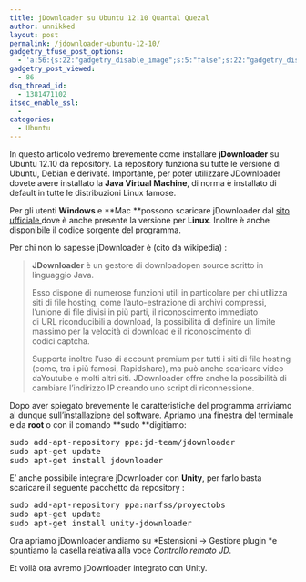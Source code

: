```yaml
---
title: jDownloader su Ubuntu 12.10 Quantal Quezal
author: unnikked
layout: post
permalink: /jdownloader-ubuntu-12-10/
gadgetry_tfuse_post_options:
  - 'a:56:{s:22:"gadgetry_disable_image";s:5:"false";s:22:"gadgetry_disable_video";s:5:"false";s:26:"gadgetry_disable_post_meta";s:5:"false";s:23:"gadgetry_disable_author";s:5:"false";s:31:"gadgetry_disable_published_date";s:5:"false";s:24:"gadgetry_disable_coments";s:5:"false";s:28:"gadgetry_disable_author_info";s:5:"false";s:19:"gadgetry_page_title";s:13:"default_title";s:21:"gadgetry_custom_title";s:0:"";s:21:"gadgetry_single_image";s:51:"/wp-content/uploads/2012/12/jdownloader_testata.jpg";s:30:"gadgetry_single_img_dimensions";a:2:{i:0;s:3:"586";i:1;s:3:"319";}s:28:"gadgetry_single_img_position";s:9:"alignleft";s:24:"gadgetry_thumbnail_image";s:51:"/wp-content/uploads/2012/12/jdownloader_testata.jpg";s:27:"gadgetry_thumbnail_position";s:7:"noalign";s:19:"gadgetry_video_link";s:0:"";s:25:"gadgetry_video_dimensions";a:2:{i:0;s:3:"590";i:1;s:3:"191";}s:23:"gadgetry_video_position";s:10:"alignright";s:23:"gadgetry_header_element";s:7:"without";s:22:"gadgetry_select_slider";s:2:"-1";s:17:"gadgetry_page_map";s:0:"";s:25:"gadgetry_content_ads_post";s:4:"true";s:21:"gadgetry_top_ad_space";s:5:"false";s:21:"gadgetry_top_ad_image";s:0:"";s:19:"gadgetry_top_ad_url";s:0:"";s:23:"gadgetry_top_ad_adsense";s:0:"";s:28:"gadgetry_bfcontent_ads_space";s:5:"false";s:23:"gadgetry_bfcontent_type";s:5:"image";s:25:"gadgetry_bfcontent_number";s:3:"one";s:29:"gadgetry_bfcontent_ads_image1";s:0:"";s:27:"gadgetry_bfcontent_ads_url1";s:0:"";s:31:"gadgetry_bfcontent_ads_adsense1";s:0:"";s:29:"gadgetry_bfcontent_ads_image2";s:0:"";s:27:"gadgetry_bfcontent_ads_url2";s:0:"";s:31:"gadgetry_bfcontent_ads_adsense2";s:0:"";s:29:"gadgetry_bfcontent_ads_image3";s:0:"";s:27:"gadgetry_bfcontent_ads_url3";s:0:"";s:31:"gadgetry_bfcontent_ads_adsense3";s:0:"";s:29:"gadgetry_bfcontent_ads_image4";s:0:"";s:27:"gadgetry_bfcontent_ads_url4";s:0:"";s:31:"gadgetry_bfcontent_ads_adsense4";s:0:"";s:29:"gadgetry_bfcontent_ads_image5";s:0:"";s:27:"gadgetry_bfcontent_ads_url5";s:0:"";s:31:"gadgetry_bfcontent_ads_adsense5";s:0:"";s:29:"gadgetry_bfcontent_ads_image6";s:0:"";s:27:"gadgetry_bfcontent_ads_url6";s:0:"";s:31:"gadgetry_bfcontent_ads_adsense6";s:0:"";s:29:"gadgetry_bfcontent_ads_image7";s:0:"";s:27:"gadgetry_bfcontent_ads_url7";s:0:"";s:31:"gadgetry_bfcontent_ads_adsense7";s:0:"";s:19:"gadgetry_hook_space";s:5:"false";s:19:"gadgetry_hook_image";s:0:"";s:17:"gadgetry_hook_url";s:0:"";s:21:"gadgetry_hook_adsense";s:0:"";s:25:"gadgetry_content_subtitle";s:0:"";s:20:"gadgetry_content_top";s:0:"";s:23:"gadgetry_content_bottom";s:0:"";}'
gadgetry_post_viewed:
  - 86
dsq_thread_id:
  - 1381471102
itsec_enable_ssl:
  - 
categories:
  - Ubuntu
---
```

<div align="center">
  <!-- unnikked - responsive - header --><ins class="adsbygoogle" style="display:block" data-ad-client="ca-pub-3846608868139288" data-ad-slot="2778724254" data-ad-format="auto"></ins>
</div>

  


In questo articolo vedremo brevemente come installare **jDownloader** su Ubuntu 12.10 da repository. La repository funziona su tutte le versione di Ubuntu, Debian e derivate. Importante, per poter utilizzare JDownloader dovete avere installato la **Java Virtual Machine**, di norma è installato di default in tutte le distribuzioni Linux famose.

Per gli utenti **Windows** e **Mac **possono scaricare jDownloader dal [sito ufficiale ][1]dove è anche presente la versione per **Linux**. Inoltre è anche disponibile il codice sorgente del programma.

Per chi non lo sapesse jDownloader è (cito da wikipedia) :

> **JDownloader** è un gestore di downloadopen source scritto in linguaggio Java.
> 
> Esso dispone di numerose funzioni utili in particolare per chi utilizza siti di file hosting, come l&#8217;auto-estrazione di archivi compressi, l&#8217;unione di file divisi in più parti, il riconoscimento immediato di URL riconducibili a download, la possibilità di definire un limite massimo per la velocità di download e il riconoscimento di codici captcha.
> 
> Supporta inoltre l&#8217;uso di account premium per tutti i siti di file hosting (come, tra i più famosi, Rapidshare), ma può anche scaricare video daYoutube e molti altri siti. JDownloader offre anche la possibilità di cambiare l&#8217;indirizzo IP creando uno script di riconnessione.

Dopo aver spiegato brevemente le caratteristiche del programma arriviamo al dunque sull&#8217;installazione del software. Apriamo una finestra del terminale e da **root** o con il comando **sudo **digitiamo:

<pre class="lang:sh decode:true">sudo add-apt-repository ppa:jd-team/jdownloader
sudo apt-get update
sudo apt-get install jdownloader</pre>

E&#8217; anche possibile integrare jDownloader con **Unity**, per farlo basta scaricare il seguente pacchetto da repository :

<pre class="lang:sh decode:true">sudo add-apt-repository ppa:narfss/proyectobs
sudo apt-get update
sudo apt-get install unity-jdownloader</pre>

Ora apriamo jDownloader andiamo su *Estensioni -> Gestiore plugin *e spuntiamo la casella relativa alla voce *Controllo remoto JD*.

Et voilà ora avremo jDownloader integrato con Unity.

&nbsp;

  


<div align="center">
  <!-- unnikked - responsive - footer --><ins class="adsbygoogle" style="display:block" data-ad-client="ca-pub-3846608868139288" data-ad-slot="4255457452" data-ad-format="auto"></ins>
</div>

 [1]: http://jdownloader.org/download/index